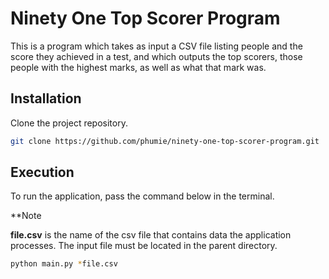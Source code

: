 # Ninety One Top Scorer Program

This is a program which takes as input a CSV file listing people and the score they achieved in a test, and which outputs the top scorers, those people with the highest marks, as well as what that mark was.

## Installation
Clone the project repository.
```bash
git clone https://github.com/phumie/ninety-one-top-scorer-program.git
```

## Execution
To run the application, pass the command below in the terminal.

**Note

**file.csv** is the name of the csv file that contains data the application processes.  The input file must be located in the parent directory.

```bash
python main.py *file.csv
```
